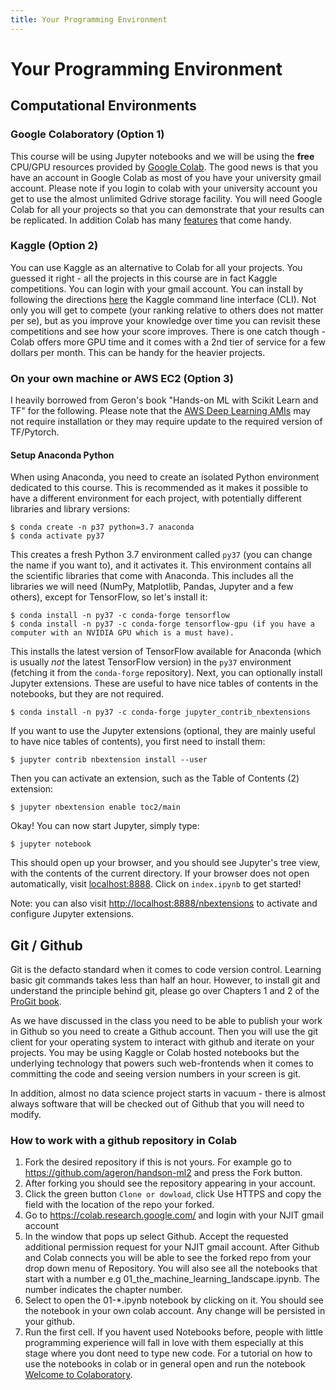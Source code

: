 ```yaml
---
title: Your Programming Environment
---
```


# Your Programming Environment

## Computational Environments

### Google Colaboratory (Option 1)

This course will be using Jupyter notebooks and we will be using the **free** CPU/GPU resources provided by [Google Colab](https://colab.research.google.com). The good news is that you have an account in Google Colab as most of you have your university gmail account. Please note if you login to colab with your university account you get to use the almost unlimited Gdrive storage facility. You will need Google Colab for all your projects so that you can demonstrate that your results can be replicated.  In addition Colab has many [features](https://colab.research.google.com/notebooks/basic_features_overview.ipynb) that come handy. 

### Kaggle (Option 2)

You can use Kaggle as an alternative to Colab for all your projects. You guessed it right - all the projects in this course are in fact Kaggle competitions.  You can login with your gmail account. You can install by following the directions [here](https://github.com/Kaggle/kaggle-api) the Kaggle command line interface (CLI).  Not only you will get to compete (your ranking relative to others does not matter per se), but as you improve your knowledge over time you can revisit these competitions and see how your score improves.  There is one catch though - Colab offers more GPU time and it comes with a 2nd tier of service for a few dollars per month. This can be handy for the heavier projects.  

### On your own machine or  AWS EC2 (Option 3)

I heavily borrowed from Geron's book "Hands-on ML with Scikit Learn and TF" for the following.  Please note that the [AWS Deep Learning AMIs](https://docs.aws.amazon.com/dlami/latest/devguide/ubuntu18-04.html) may not require installation or they may require update to the required version of TF/Pytorch.  

#### Setup Anaconda Python

When using Anaconda, you need to create an isolated Python environment dedicated to this course. This is recommended as it makes it possible to have a different environment for each project, with potentially different libraries and library versions:

    $ conda create -n p37 python=3.7 anaconda
    $ conda activate py37

This creates a fresh Python 3.7 environment called `py37` (you can change the name if you want to), and it activates it. This environment contains all the scientific libraries that come with Anaconda. This includes all the libraries we will need (NumPy, Matplotlib, Pandas, Jupyter and a few others), except for TensorFlow, so let's install it:

    $ conda install -n py37 -c conda-forge tensorflow
    $ conda install -n py37 -c conda-forge tensorflow-gpu (if you have a computer with an NVIDIA GPU which is a must have).

This installs the latest version of TensorFlow available for Anaconda (which is usually *not* the latest TensorFlow version) in the `py37` environment (fetching it from the `conda-forge` repository). Next, you can optionally install Jupyter extensions. These are useful to have nice tables of contents in the notebooks, but they are not required.

    $ conda install -n py37 -c conda-forge jupyter_contrib_nbextensions

If you want to use the Jupyter extensions (optional, they are mainly useful to have nice tables of contents), you first need to install them:

    $ jupyter contrib nbextension install --user

Then you can activate an extension, such as the Table of Contents (2) extension:

    $ jupyter nbextension enable toc2/main

Okay! You can now start Jupyter, simply type:

    $ jupyter notebook

This should open up your browser, and you should see Jupyter's tree view, with the contents of the current directory. If your browser does not open automatically, visit [localhost:8888](http://localhost:8888/tree). Click on `index.ipynb` to get started!

Note: you can also visit [http://localhost:8888/nbextensions](http://localhost:8888/nbextensions) to activate and configure Jupyter extensions.

## Git / Github
Git is the defacto standard when it comes to code version control. Learning basic git commands takes less than half an hour. However, to install git and understand the principle behind git, please go over Chapters 1 and 2 of the [ProGit book](https://git-scm.com/book/en/v2).

As we have discussed in the class you need to be able to publish your work in Github so you need to create a Github account. Then you will use the git client for your operating system to interact with github and iterate on your projects.  You may be using Kaggle or Colab hosted notebooks but the underlying technology that powers such web-frontends when it comes to committing the code and seeing version numbers in your screen is git.

In addition, almost no data science project starts in vacuum - there is almost always software that will be checked out of Github that you will need to modify. 

### How to work with a github repository in Colab

1. Fork the desired repository if this is not yours. For example go to https://github.com/ageron/handson-ml2 and press the Fork button. 
2. After forking you should see the repository appearing in your account. 
3. Click the green button `Clone or dowload`, click Use HTTPS and copy the field with the location of the repo your forked. 
4. Go to https://colab.research.google.com/ and login with your NJIT gmail account
5. In the window that pops up select Github. Accept the requested additional permission request for your NJIT gmail account. After Github and Colab connects you will be able to see the forked repo from your drop down menu of Repository. You will also see all the notebooks that start with a number e.g 01_the_machine_learning_landscape.ipynb. The number indicates the chapter number. 
6. Select to open the 01-*.ipynb notebook by clicking on it. You should see the notebook in your own colab account. Any change will be persisted in your github. 
7. Run the first cell. If you havent used Notebooks before, people with little programming experience will fall in love with them especially at this stage where you dont need to type new code. For a tutorial on how to use the notebooks in colab or in general open and run the notebook [Welcome to Colaboratory](https://colab.research.google.com/notebooks/intro.ipynb).
